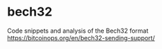 # bech32
Code snippets and analysis of the Bech32 format
https://bitcoinops.org/en/bech32-sending-support/
